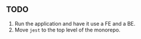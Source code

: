 ## TODO

1. Run the application and have it use a FE and a BE.
2. Move `jest` to the top level of the monorepo.

